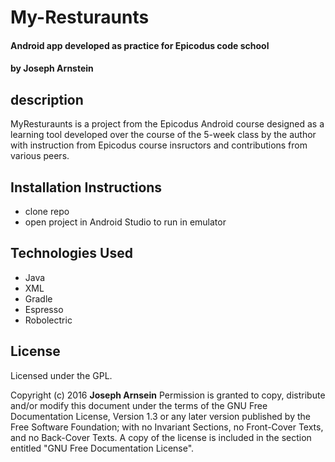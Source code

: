 # My-Resturaunts
#### Android app developed as practice for Epicodus code school
#### by Joseph Arnstein

## description

MyResturaunts is a project from the Epicodus Android course designed as a learning tool developed over the course of the 5-week class by the author with instruction from Epicodus course insructors and contributions from various peers.

## Installation Instructions

 * clone repo
 * open project in Android Studio to run in emulator

## Technologies Used

* Java
* XML
* Gradle
* Espresso
* Robolectric

## License

Licensed under the GPL.

Copyright (c) 2016 **Joseph Arnsein**
    Permission is granted to copy, distribute and/or modify this document
    under the terms of the GNU Free Documentation License, Version 1.3
    or any later version published by the Free Software Foundation;
    with no Invariant Sections, no Front-Cover Texts, and no Back-Cover Texts.
    A copy of the license is included in the section entitled "GNU
    Free Documentation License".

